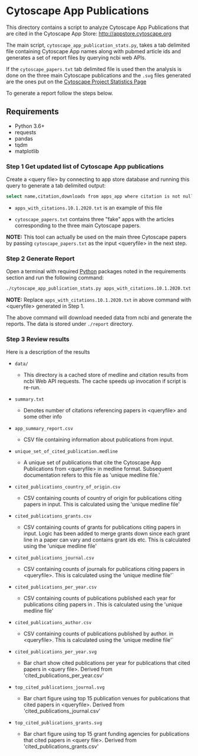 # Cytoscape App Publications

This directory contains a script to analyze Cytoscape App Publications
that are cited in the Cytoscape App Store: http://appstore.cytoscape.org

The main script, `cytoscape_app_publication_stats.py`, 
takes a tab delimited file containing Cytoscape App names along
with pubmed article ids and generates a set of report files
by querying ncbi web APIs.

If the `cytoscape_papers.txt` tab delimited file is used then the analysis is
done on the three main Cytoscape publications and the `.svg` files generated are
the ones put on the [Cytoscape Project Statistics Page](https://cytoscape.org/stat.html)

To generate a report follow the steps below. 

## Requirements

 * Python 3.6+
 * requests
 * pandas
 * tqdm
 * matplotlib

### Step 1 Get updated list of Cytoscape App publications

Create a \<query file\> by connecting to app store database
and running this query to generate a tab delimited output:

```Bash
select name,citation,downloads from apps_app where citation is not null and citation != '';
```

* `apps_with_citations.10.1.2020.txt` is an example of this file

* `cytoscape_papers.txt` contains three "fake" apps with the articles corresponding to the three main Cytoscape papers. 

**NOTE:** This tool can actually be used on the main three Cytoscape papers by 
          passing `cytoscape_papers.txt` as the input \<queryfile\> in the next
          step.

### Step 2 Generate Report

Open a terminal with required [Python](https://python.org) packages noted
in the requirements section and run the following command:

```Bash
./cytoscape_app_publication_stats.py apps_with_citations.10.1.2020.txt ./report --email <PUT YOUR EMAIL HERE> -vvv
```

**NOTE:** Replace `apps_with_citations.10.1.2020.txt` in above command with \<queryfile\>
          generated in Step 1.

The above command will download needed data from ncbi and generate the reports. The data
is stored under `./report` directory.


### Step 3 Review results

Here is a description of the results

 * `data/`
 
   * This directory is a cached store of medline and citation results from
     ncbi Web API requests. The cache speeds up invocation if script is re-run.

 * `summary.txt`

   * Denotes number of citations referencing papers in \<queryfile\> and some other info
   
 * `app_summary_report.csv` 
   
    * CSV file containing information about publications from input.

 * `unique_set_of_cited_publication.medline` 
   
    * A unique set of publications that cite the Cytoscape App Publications from \<queryfile\> in medline format. Subsequent documentation refers to this file as 'unique medline file.'

 * `cited_publications_country_of_origin.csv`

    * CSV containing counts of country of origin for publications citing papers in input. This is calculated using the 'unique medline file'

 * `cited_publications_grants.csv`

    * CSV containing counts of grants for publications citing papers in input. Logic has been added to merge grants down since each grant line in a paper can vary and contains grant ids etc. This is calculated using the 'unique medline file'

 * `cited_publications_journal.csv`

    * CSV containing counts of journals for publications citing papers in \<queryfile\>. This is calculated using the 'unique medline file'`
    
 * `cited_publications_per_year.csv`
 
    * CSV containing counts of publications published each year for publications citing papers in <queryfile>. This is calculated using the 'unique medline file'
    
 * `cited_publications_author.csv`
  
    * CSV containing counts of publications published by author. in \<queryfile\>. This is calculated using the 'unique medline file'`
          
 * `cited_publications_per_year.svg`

    * Bar chart show cited publications per year for publications that cited papers in \<query file\>. Derived from 'cited_publications_per_year.csv'
          
 * `top_cited_publications_journal.svg`
    
    * Bar chart figure using top 15 publication venues for publications that cited papers in \<queryfile\>. Derived from 'cited_publications_journal.csv' 
    
* `top_cited_publications_grants.svg`
        
    * Bar chart figure using top 15 grant funding agencies for publications that cited papers in \<query file\>. Derived from 'cited_publications_grants.csv'